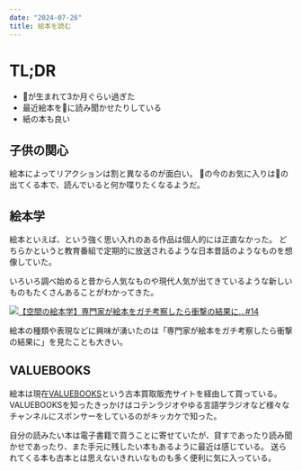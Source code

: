 ```yaml
---
date: "2024-07-26"
title: 絵本を読む
---
```


# TL;DR

- 👶が生まれて3か月ぐらい過ぎた
- 最近絵本を👶に読み聞かせたりしている
- 紙の本も良い

## 子供の関心

絵本によってリアクションは割と異なるのが面白い。
👶の今のお気に入りは🍣の出てくる本で、読んでいると何か喋りたくなるようだ。

## 絵本学

絵本といえば、という強く思い入れのある作品は個人的には正直なかった。
どちらかというと教育番組で定期的に放送されるような日本昔話のようなものを想像していた。

いろいろ調べ始めると昔から人気なものや現代人気が出てきているような新しいものもたくさんあることがわかってきた。

[![【空間の絵本学】専門家が絵本をガチ考察したら衝撃の結果に…#14](https://i.ytimg.com/vi/3MbgOZrrKeg/maxresdefault.jpg)](https://www.youtube.com/watch?si=Bk1c_xDIxslEk9ZV&v=3MbgOZrrKeg&feature=youtu.be)

絵本の種類や表現などに興味が湧いたのは「専門家が絵本をガチ考察したら衝撃の結果に」を見たことも大きい。

## VALUEBOOKS

絵本は現在[VALUEBOOKS](https://www.valuebooks.jp/)という古本買取販売サイトを経由して買っている。
VALUEBOOKSを知ったきっかけはコテンラジオやゆる言語学ラジオなど様々なチャンネルにスポンサーをしているのがキッカケで知った。

自分の読みたい本は電子書籍で買うことに寄せていたが、貸すであったり読み聞かせであったり、また手元に残したい本もあるように最近は感じている。
送られてくる本も古本とは思えないきれいなものも多く便利に気に入っている。
